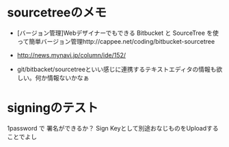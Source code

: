 ﻿# sourcetreeのメモ

* [バージョン管理]Webデザイナーでもできる Bitbucket と SourceTree を使って簡単バージョン管理http://cappee.net/coding/bitbucket-sourcetree

* http://news.mynavi.jp/column/ide/152/

* git/bitbacket/sourcetreeといい感じに連携するテキストエディタの情報も欲しい。何か情報ないかなぁ

# signingのテスト

1password で 署名ができるか？
Sign Keyとして別途おなじものをUploadすることでよし
